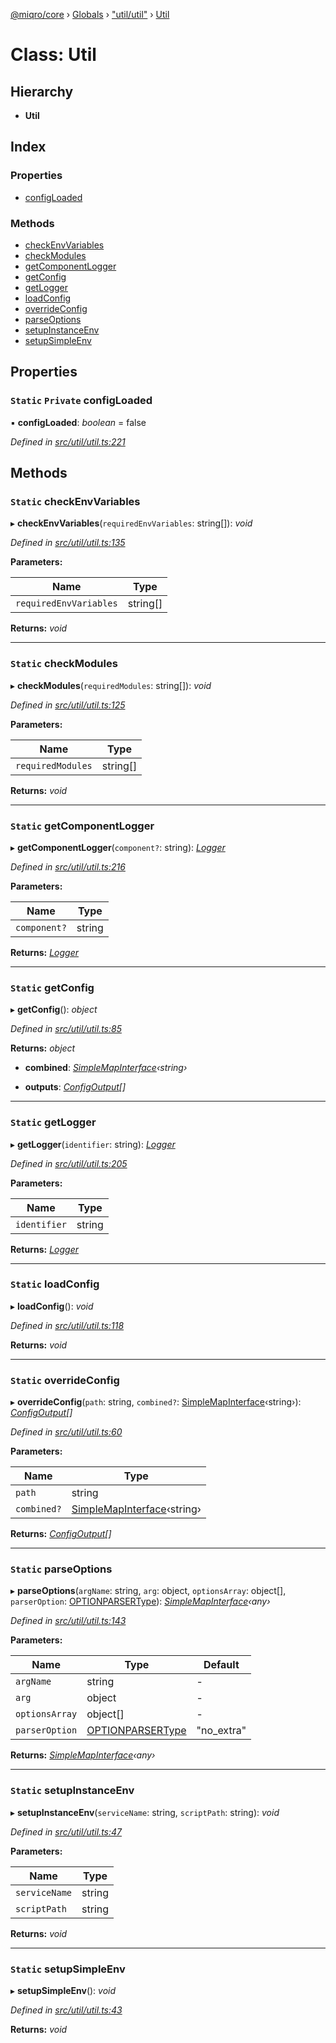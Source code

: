 [@miqro/core](../README.md) › [Globals](../globals.md) › ["util/util"](../modules/_util_util_.md) › [Util](_util_util_.util.md)

# Class: Util

## Hierarchy

* **Util**

## Index

### Properties

* [configLoaded](_util_util_.util.md#static-private-configloaded)

### Methods

* [checkEnvVariables](_util_util_.util.md#static-checkenvvariables)
* [checkModules](_util_util_.util.md#static-checkmodules)
* [getComponentLogger](_util_util_.util.md#static-getcomponentlogger)
* [getConfig](_util_util_.util.md#static-getconfig)
* [getLogger](_util_util_.util.md#static-getlogger)
* [loadConfig](_util_util_.util.md#static-loadconfig)
* [overrideConfig](_util_util_.util.md#static-overrideconfig)
* [parseOptions](_util_util_.util.md#static-parseoptions)
* [setupInstanceEnv](_util_util_.util.md#static-setupinstanceenv)
* [setupSimpleEnv](_util_util_.util.md#static-setupsimpleenv)

## Properties

### `Static` `Private` configLoaded

▪ **configLoaded**: *boolean* = false

*Defined in [src/util/util.ts:221](https://github.com/claukers/miqro-core/blob/cc47cc5/src/util/util.ts#L221)*

## Methods

### `Static` checkEnvVariables

▸ **checkEnvVariables**(`requiredEnvVariables`: string[]): *void*

*Defined in [src/util/util.ts:135](https://github.com/claukers/miqro-core/blob/cc47cc5/src/util/util.ts#L135)*

**Parameters:**

Name | Type |
------ | ------ |
`requiredEnvVariables` | string[] |

**Returns:** *void*

___

### `Static` checkModules

▸ **checkModules**(`requiredModules`: string[]): *void*

*Defined in [src/util/util.ts:125](https://github.com/claukers/miqro-core/blob/cc47cc5/src/util/util.ts#L125)*

**Parameters:**

Name | Type |
------ | ------ |
`requiredModules` | string[] |

**Returns:** *void*

___

### `Static` getComponentLogger

▸ **getComponentLogger**(`component?`: string): *[Logger](../interfaces/_util_logger_.logger.md)*

*Defined in [src/util/util.ts:216](https://github.com/claukers/miqro-core/blob/cc47cc5/src/util/util.ts#L216)*

**Parameters:**

Name | Type |
------ | ------ |
`component?` | string |

**Returns:** *[Logger](../interfaces/_util_logger_.logger.md)*

___

### `Static` getConfig

▸ **getConfig**(): *object*

*Defined in [src/util/util.ts:85](https://github.com/claukers/miqro-core/blob/cc47cc5/src/util/util.ts#L85)*

**Returns:** *object*

* **combined**: *[SimpleMapInterface](../interfaces/_util_util_.simplemapinterface.md)‹string›*

* **outputs**: *[ConfigOutput](../modules/_util_util_.md#configoutput)[]*

___

### `Static` getLogger

▸ **getLogger**(`identifier`: string): *[Logger](../interfaces/_util_logger_.logger.md)*

*Defined in [src/util/util.ts:205](https://github.com/claukers/miqro-core/blob/cc47cc5/src/util/util.ts#L205)*

**Parameters:**

Name | Type |
------ | ------ |
`identifier` | string |

**Returns:** *[Logger](../interfaces/_util_logger_.logger.md)*

___

### `Static` loadConfig

▸ **loadConfig**(): *void*

*Defined in [src/util/util.ts:118](https://github.com/claukers/miqro-core/blob/cc47cc5/src/util/util.ts#L118)*

**Returns:** *void*

___

### `Static` overrideConfig

▸ **overrideConfig**(`path`: string, `combined?`: [SimpleMapInterface](../interfaces/_util_util_.simplemapinterface.md)‹string›): *[ConfigOutput](../modules/_util_util_.md#configoutput)[]*

*Defined in [src/util/util.ts:60](https://github.com/claukers/miqro-core/blob/cc47cc5/src/util/util.ts#L60)*

**Parameters:**

Name | Type |
------ | ------ |
`path` | string |
`combined?` | [SimpleMapInterface](../interfaces/_util_util_.simplemapinterface.md)‹string› |

**Returns:** *[ConfigOutput](../modules/_util_util_.md#configoutput)[]*

___

### `Static` parseOptions

▸ **parseOptions**(`argName`: string, `arg`: object, `optionsArray`: object[], `parserOption`: [OPTIONPARSERType](../modules/_util_util_.md#optionparsertype)): *[SimpleMapInterface](../interfaces/_util_util_.simplemapinterface.md)‹any›*

*Defined in [src/util/util.ts:143](https://github.com/claukers/miqro-core/blob/cc47cc5/src/util/util.ts#L143)*

**Parameters:**

Name | Type | Default |
------ | ------ | ------ |
`argName` | string | - |
`arg` | object | - |
`optionsArray` | object[] | - |
`parserOption` | [OPTIONPARSERType](../modules/_util_util_.md#optionparsertype) | "no_extra" |

**Returns:** *[SimpleMapInterface](../interfaces/_util_util_.simplemapinterface.md)‹any›*

___

### `Static` setupInstanceEnv

▸ **setupInstanceEnv**(`serviceName`: string, `scriptPath`: string): *void*

*Defined in [src/util/util.ts:47](https://github.com/claukers/miqro-core/blob/cc47cc5/src/util/util.ts#L47)*

**Parameters:**

Name | Type |
------ | ------ |
`serviceName` | string |
`scriptPath` | string |

**Returns:** *void*

___

### `Static` setupSimpleEnv

▸ **setupSimpleEnv**(): *void*

*Defined in [src/util/util.ts:43](https://github.com/claukers/miqro-core/blob/cc47cc5/src/util/util.ts#L43)*

**Returns:** *void*
